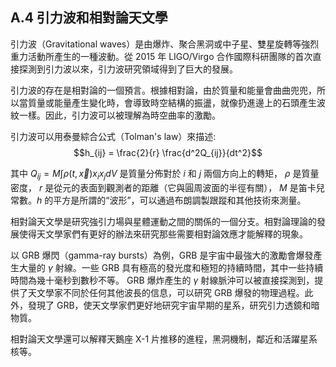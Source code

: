 ## A.4 引力波和相對論天文學

引力波（Gravitational waves）是由爆炸、聚合黑洞或中子星、雙星旋轉等強烈重力活動所產生的一種波動。從 2015 年 LIGO/Virgo 合作國際科研團隊的首次直接探測到引力波以來，引力波研究領域得到了巨大的發展。

引力波的存在是相對論的一個預言。根據相對論，由於質量和能量會曲曲兜兜，所以當質量或能量產生變化時，會導致時空結構的振盪，就像扔進邊上的石頭產生波紋一樣。因此，引力波可以被理解為時空曲率的激勵。

引力波可以用泰曼綜合公式（Tolman's law）來描述:
$$h_{ij} = \frac{2}{r} \frac{d^2Q_{ij}}{dt^2}$$

其中 $Q_{ij} = M \int\rho\left(t,\vec{x}\right) x_i x_j dV$ 是質量分佈對於 $i$ 和 $j$ 兩個方向上的轉矩， $\rho$ 是質量密度， $r$ 是從元的表面到觀測者的距離（它與圓周波面的半徑有關）， $M$ 是笛卡兒常數。$h$ 的平方是所謂的“波形”，可以通過布朗調製跟蹤和其他技術來測量。

相對論天文學是研究強引力場與星體運動之間的關係的一個分支。相對論理論的發展使得天文學家們有更好的辦法來研究那些需要相對論效應才能解釋的現象。

以 GRB 爆閃（gamma-ray bursts）為例，GRB 是宇宙中最強大的激勵會爆發產生大量的 $\gamma$ 射線。一些 GRB 具有極高的發光度和極短的持續時間，其中一些持續時間為幾十毫秒到數秒不等。 GRB 爆炸產生的 $\gamma$ 射線脈沖可以被直接探測到，提供了天文學家不同於任何其他波長的信息，可以研究 GRB 爆發的物理過程。此外，發現了 GRB，使天文學家們更好地研究宇宙早期的星系，研究引力透鏡和暗物質。

相對論天文學還可以解釋天鵝座 X-1 片推移的進程，黑洞機制，鄰近和活躍星系核等。